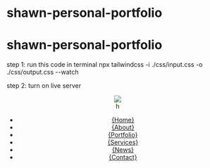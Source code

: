 # shawn-personal-portfolio
# shawn-personal-portfolio


step 1: run this code in terminal 
 npx tailwindcss -i ./css/input.css -o ./css/output.css --watch

 step 2: turn on live server



   <!-- Header area start -->
  <header class="w-full bg-slate-500">
    <nav class="max-w-[1920px] flex mx-auto items-center justify-between bg-black">
      <!-- left -->
       <div class="w-fit">
        <img src="../assets/images/logo/logo.svg" class="w-[29px] h-[39px]"/>
       </div>
      <!-- left -->
      <!-- center -->
       <div class="">
        h
       </div>
      <!-- center -->
      <!-- right -->
       <div class="w-fit">
        <ul class="flex items-center justify-center w-fit">
          <li><a href="#">{Home}</a></li>
          <li><a href="#">{About}</a></li>
          <li><a href="#">{Portfolio}</a></li>
          <li><a href="#">{Services}</a></li>
          <li><a href="#">{News}</a></li>
          <li><a href="#">{Contact}</a></li>
        </ul>
      </div>
      <!-- right -->
    </nav>
  </header>
  <!-- Header area end -->
<!-- # obys-agency -->
